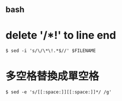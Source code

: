 bash
---


# delete '/*!' to line end

```
$ sed -i 's/\/\*\!.*$//' $FILENAME
```

# 多空格替換成單空格

```
$ sed -e 's/[[:space:]][[:space:]]*/ /g'
```
